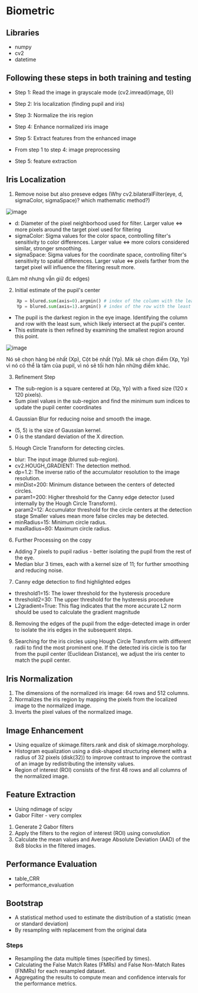 # Biometric

## Libraries
* numpy
* cv2
* datetime

## Following these steps in both training and testing
* Step 1: Read the image in grayscale mode (cv2.imread(image, 0))
* Step 2: Iris localization (finding pupil and iris)
* Step 3: Normalize the iris region
* Step 4: Enhance normalized iris image
* Step 5: Extract features from the enhanced image

* From step 1 to step 4: image preprocessing
* Step 5: feature extraction

## Iris Localization
1. Remove noise but also preseve edges (Why cv2.bilateralFilter(eye, d, sigmaColor, sigmaSpace)? which mathematic method?)

![image](https://github.com/user-attachments/assets/1fcecbf9-ffe6-48fa-9033-c6b3fab19cd7)

* d: Diameter of the pixel neighborhood used for filter. Larger value <=> more pixels around the target pixel used for filtering
* sigmaColor: Sigma values for the color space, controlling filter's sensitivity to color differences. Larger value <=> more colors considered similar, stronger smoothing.
* sigmaSpace: Sigma values for the coordinate space, controlling filter's sensitivity to spatial differences. Larger value <=> pixels farther from the target pixel will influence the filtering result more.

(Làm mờ nhưng vẫn giữ đc edges)

2. Initial estimate of the pupil's center

```python
    Xp = blured.sum(axis=0).argmin() # index of the column with the least sum
    Yp = blured.sum(axis=1).argmin() # index of the row with the least sum
```
* The pupil is the darkest region in the eye image. Identifying the column and row with the least sum, which likely intersect at the pupil's center.
* This estimate is then refined by examining the smallest region around this point.

![image](https://github.com/user-attachments/assets/27348e64-54e1-46f8-b375-adee150fed29)

Nó sẽ chọn hàng bé nhất (Xp), Cột bé nhất (Yp). Mik sẽ chọn điểm (Xp, Yp) vì nó có thể là tâm của pupil, vì nó sẽ tối hơn hẳn những điểm khác.

3. Refinement Step
* The sub-region is a square centered at (Xp, Yp) with a fixed size (120 x 120 pixels).
* Sum pixel values in the sub-region and find the minimum sum indices to update the pupil center coordinates

4. Gaussian Blur for reducing noise and smooth the image. 
* (5, 5) is the size of Gaussian kernel.
* 0 is the standard deviation of the X direction.

5. Hough Circle Transform for detecting circles.
* blur: The input image (blurred sub-region).
* cv2.HOUGH_GRADIENT: The detection method.
* dp=1.2: The inverse ratio of the accumulator resolution to the image resolution.
* minDist=200: Minimum distance between the centers of detected circles.
* param1=200: Higher threshold for the Canny edge detector (used internally by the Hough Circle Transform).
* param2=12: Accumulator threshold for the circle centers at the detection stage Smaller values mean more false circles may be detected.
* minRadius=15: Minimum circle radius.
* maxRadius=80: Maximum circle radius.

6. Further Processing on the copy
* Adding 7 pixels to pupil radius - better isolating the pupil from the rest of the eye.
* Median blur 3 times, each with a kernel size of 11; for further smoothing and reducing noise.

7. Canny edge detection to find highlighted edges
* threshold1=15: The lower threshold for the hysteresis procedure
* threshold2=30: The upper threshold for the hysteresis procedure
* L2gradient=True: This flag indicates that the more accurate L2 norm should be used to calculate the gradient magnitude

8. Removing the edges of the pupil from the edge-detected image in order to isolate the iris edges in the subsequent steps.

9. Searching for the iris circles using Hough Circle Transform with different radii to find the most prominent one. If the detected iris circle is too far from the pupil center (Euclidean Distance), we adjust the iris center to match the pupil center.

## Iris Normalization
1. The dimensions of the normalized iris image: 64 rows and 512 columns.
2. Normalizes the iris region by mapping the pixels from the localized image to the normalized image.
3. Inverts the pixel values of the normalized image.

## Image Enhancement
* Using equalize of skimage.filters.rank and disk of skimage.morphology.
* Histogram equalization using a disk-shaped structuring element with a radius of 32 pixels (disk(32)) to improve contrast to improve the contrast of an image by redistributing the intensity values.
* Region of interest (ROI) consists of the first 48 rows and all columns of the normalized image.

## Feature Extraction
* Using ndimage of scipy
* Gabor Filter - very complex
1. Generate 2 Gabor filters
2. Apply the filters to the region of interest (ROI) using convolution
3. Calculate the mean values and Average Absolute Deviation (AAD) of the 8x8 blocks in the filtered images.

## Performance Evaluation
* table_CRR
* performance_evaluation

## Bootstrap
* A statistical method used to estimate the distribution of a statistic (mean or standard deviation) 
* By resampling with replacement from the original data
### Steps
* Resampling the data multiple times (specified by times).
* Calculating the False Match Rates (FMRs) and False Non-Match Rates (FNMRs) for each resampled dataset.
* Aggregating the results to compute mean and confidence intervals for the performance metrics.
